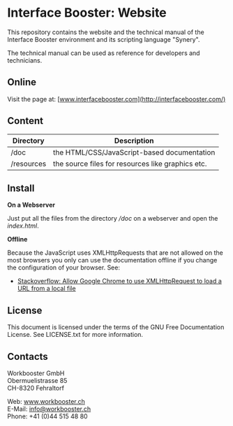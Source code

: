 Interface Booster: Website
===================================

This repository contains the website and the technical manual of the Interface Booster environment and its scripting language "Synery". 

The technical manual can be used as reference for developers and technicians.

## Online

Visit the page at: [www.interfacebooster.com](http://interfacebooster.com/)

## Content

Directory | Description
----------| -------------
/doc | the HTML/CSS/JavaScript-based documentation
/resources | the source files for resources like graphics etc.

## Install

**On a Webserver**

Just put all the files from the directory */doc* on a webserver and open the *index.html*.

**Offline**

Because the JavaScript uses XMLHttpRequests that are not allowed on the most browsers you only can use the documentation offline if you change the configuration of your browser. See:

* [Stackoverflow: Allow Google Chrome to use XMLHttpRequest to load a URL from a local file](http://stackoverflow.com/questions/4819060/allow-google-chrome-to-use-xmlhttprequest-to-load-a-url-from-a-local-file)

## License

This document is licensed under the terms of the GNU Free Documentation License. See LICENSE.txt for more information.

## Contacts

Workbooster GmbH<br/>
Obermuelistrasse 85<br/>
CH-8320 Fehraltorf<br/>

Web: www.workbooster.ch<br/>
E-Mail: info@workbooster.ch<br/>
Phone: +41 (0)44 515 48 80<br/>